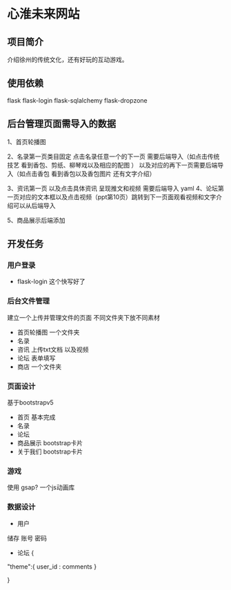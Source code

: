 # 心淮未来网站
## 项目简介
介绍徐州的传统文化，还有好玩的互动游戏。

## 使用依赖
flask
flask-login
flask-sqlalchemy
flask-dropzone

## 后台管理页面需导入的数据
1、首页轮播图 

2、名录第一页类目固定 点击名录任意一个的下一页 需要后端导入（如点击传统技艺 看到香包、剪纸、柳琴戏以及相应的配图 ） 以及对应的再下一页需要后端导入（如点击香包 看到香包以及香包图片 还有文字介绍）
 
3、资讯第一页 以及点击具体资讯 呈现推文和视频 需要后端导入
yaml
4、论坛第一页对应的文本框以及点击视频（ppt第10页）跳转到下一页面观看视频和文字介绍可以从后端导入 

5、商品展示后端添加

## 开发任务

### 用户登录  
- flask-login  这个快写好了

### 后台文件管理  
建立一个上传并管理文件的页面 不同文件夹下放不同素材
- 首页轮播图  一个文件夹
- 名录     
- 咨讯     上传txt文档 以及视频  
- 论坛     表单填写
- 商店     一个文件夹

### 页面设计
基于bootstrapv5
- 首页 基本完成
- 名录
- 论坛
- 商品展示  bootstrap卡片
- 关于我们  bootstrap卡片

### 游戏
使用 gsap?  一个js动画库

### 数据设计

- 用户

储存 账号 密码

- 论坛
{

"theme":{
user_id : comments
}

}

